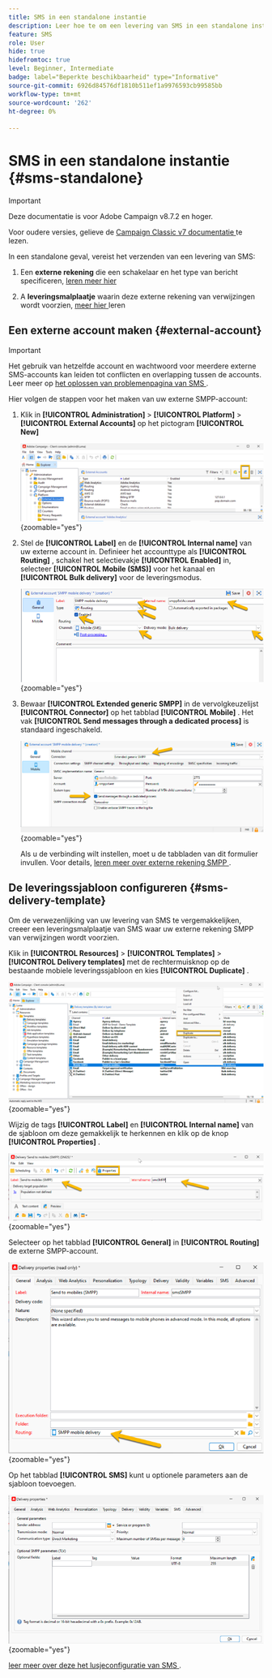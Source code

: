 ```yaml
---
title: SMS in een standalone instantie
description: Leer hoe te om een levering van SMS in een standalone instantie te vormen
feature: SMS
role: User
hide: true
hidefromtoc: true
level: Beginner, Intermediate
badge: label="Beperkte beschikbaarheid" type="Informative"
source-git-commit: 6926d84576df1810b511ef1a9976593cb99585bb
workflow-type: tm+mt
source-wordcount: '262'
ht-degree: 0%

---
```



# SMS in een standalone instantie {#sms-standalone}

>[!IMPORTANT]
>
>Deze documentatie is voor Adobe Campaign v8.7.2 en hoger.
>
>Voor oudere versies, gelieve de [ Campaign Classic v7 documentatie ](https://experienceleague.adobe.com/en/docs/campaign-classic/using/sending-messages/sending-messages-on-mobiles/sms-set-up/sms-set-up) te lezen.

In een standalone geval, vereist het verzenden van een levering van SMS:

1. Een **externe rekening** die een schakelaar en het type van bericht specificeren, [ leren meer hier ](#external-account)

1. A **leveringsmalplaatje** waarin deze externe rekening van verwijzingen wordt voorzien, [ meer hier ](#sms-delivery-template) leren

## Een externe account maken {#external-account}

>[!IMPORTANT]
>
>Het gebruik van hetzelfde account en wachtwoord voor meerdere externe SMS-accounts kan leiden tot conflicten en overlapping tussen de accounts. Leer meer op [ het oplossen van problemenpagina van SMS ](smpp-connection.md#sms-troubleshooting).

Hier volgen de stappen voor het maken van uw externe SMPP-account:

1. Klik in **[!UICONTROL Administration]** > **[!UICONTROL Platform]** > **[!UICONTROL External Accounts]** op het pictogram **[!UICONTROL New]**

   ![](assets/sms_extaccount.png){zoomable="yes"}

1. Stel de **[!UICONTROL Label]** en de **[!UICONTROL Internal name]** van uw externe account in. Definieer het accounttype als **[!UICONTROL Routing]** , schakel het selectievakje **[!UICONTROL Enabled]** in, selecteer **[!UICONTROL Mobile (SMS)]** voor het kanaal en **[!UICONTROL Bulk delivery]** voor de leveringsmodus.

   ![](assets/sms_extaccount_new.png){zoomable="yes"}

1. Bewaar **[!UICONTROL Extended generic SMPP]** in de vervolgkeuzelijst **[!UICONTROL Connector]** op het tabblad **[!UICONTROL Mobile]** .
Het vak **[!UICONTROL Send messages through a dedicated process]** is standaard ingeschakeld.

   ![](assets/sms_extaccount_connector.png){zoomable="yes"}

   Als u de verbinding wilt instellen, moet u de tabbladen van dit formulier invullen. Voor details, [ leren meer over externe rekening SMPP ](smpp-external-account.md#smpp-connection-settings).


## De leveringssjabloon configureren {#sms-delivery-template}

Om de verwezenlijking van uw levering van SMS te vergemakkelijken, creeer een leveringsmalplaatje van SMS waar uw externe rekening SMPP van verwijzingen wordt voorzien.

Klik in **[!UICONTROL Resources]** > **[!UICONTROL Templates]** > **[!UICONTROL Delivery templates]** met de rechtermuisknop op de bestaande mobiele leveringssjabloon en kies **[!UICONTROL Duplicate]** .

![](assets/sms_template_duplicate.png){zoomable="yes"}

Wijzig de tags **[!UICONTROL Label]** en **[!UICONTROL Internal name]** van de sjabloon om deze gemakkelijk te herkennen en klik op de knop **[!UICONTROL Properties]** .

![](assets/sms_template_name.png){zoomable="yes"}

Selecteer op het tabblad **[!UICONTROL General]** in **[!UICONTROL Routing]** de externe SMPP-account.

![](assets/sms_template_routing.png){zoomable="yes"}

Op het tabblad **[!UICONTROL SMS]** kunt u optionele parameters aan de sjabloon toevoegen.

![](assets/sms_template_properties.png){zoomable="yes"}

[ leer meer over deze het lusjeconfiguratie van SMS ](sms-delivery-settings.md).
